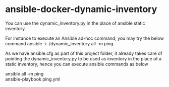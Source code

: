 # ansible-docker-dynamic-inventory

You can use the dynamic_inventory.py in the place of ansible static inventory.

For instance to execute an Ansible ad-hoc command, you may try the below command
ansible -i ./dynamic_inventory all -m ping

As we have ansible.cfg as part of this project folder, it already takes care of pointing the dynamic_inventory.py 
to be used as inventory in the place of a static inventory, hence you can execute ansible commands as below

ansible all -m ping<br>
ansible-playbook ping.yml
